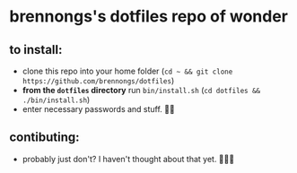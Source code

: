 # brennongs's dotfiles repo of wonder

## to install:
- clone this repo into your home folder (`cd ~ && git clone https://github.com/brennongs/dotfiles`)
- **from the `dotfiles` directory** run `bin/install.sh` (`cd dotfiles && ./bin/install.sh`)
- enter necessary passwords and stuff. 👍🏼

## contibuting:
- probably just don't? I haven't thought about that yet. 🤷🏼‍♂️